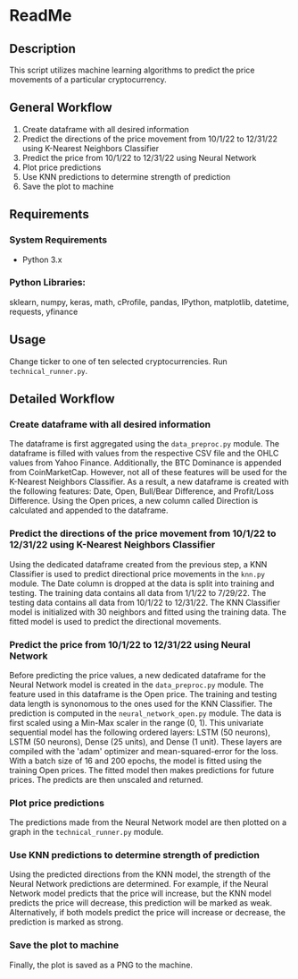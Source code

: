 # ReadMe
## Description
This script utilizes machine learning algorithms to predict the price movements of a particular cryptocurrency.
## General Workflow
1. Create dataframe with all desired information
2. Predict the directions of the price movement from 10/1/22 to 12/31/22 using K-Nearest Neighbors Classifier
3. Predict the price from 10/1/22 to 12/31/22 using Neural Network
4. Plot price predictions
5. Use KNN predictions to determine strength of prediction
6. Save the plot to machine

## Requirements
### System Requirements
* Python 3.x
### Python Libraries:
sklearn, numpy, keras, math, cProfile, pandas, IPython, matplotlib, datetime, requests, yfinance
## Usage
Change ticker to one of ten selected cryptocurrencies. Run ```technical_runner.py```.
## Detailed Workflow
### Create dataframe with all desired information
The dataframe is first aggregated using the ```data_preproc.py``` module. The dataframe is filled with values from the respective CSV file and the OHLC values from Yahoo Finance. Additionally, the BTC Dominance is appended from CoinMarketCap. However, not all of these features will be used for the K-Nearest Neighbors Classifier. As a result, a new dataframe is created with the following features: Date, Open, Bull/Bear Difference, and Profit/Loss Difference. Using the Open prices, a new column called Direction is calculated and appended to the dataframe.
### Predict the directions of the price movement from 10/1/22 to 12/31/22 using K-Nearest Neighbors Classifier
Using the dedicated dataframe created from the previous step, a KNN Classifier is used to predict directional price movements in the ```knn.py``` module. The Date column is dropped at the data is split into training and testing. The training data contains all data from 1/1/22 to 7/29/22. The testing data contains all data from 10/1/22 to 12/31/22. The KNN Classifier model is initialized with 30 neighbors and fitted using the training data. The fitted model is used to predict the directional movements.
### Predict the price from 10/1/22 to 12/31/22 using Neural Network
Before predicting the price values, a new dedicated dataframe for the Neural Network model is created in the ```data_preproc.py``` module. The feature used in this dataframe is the Open price. The training and testing data length is synonomous to the ones used for the KNN Classifier. The prediction is computed in the ```neural_network_open.py``` module. The data is first scaled using a Min-Max scaler in the range (0, 1). This univariate sequential model has the following ordered layers: LSTM (50 neurons), LSTM (50 neurons), Dense (25 units), and Dense (1 unit). These layers are compiled with the 'adam' optimizer and mean-squared-error for the loss. With a batch size of 16 and 200 epochs, the model is fitted using the training Open prices. The fitted model then makes predictions for future prices. The predicts are then unscaled and returned.
### Plot price predictions
The predictions made from the Neural Network model are then plotted on a graph in the ```technical_runner.py``` module. 
### Use KNN predictions to determine strength of prediction
Using the predicted directions from the KNN model, the strength of the Neural Network predictions are determined. For example, if the Neural Network model predicts that the price will increase, but the KNN model predicts the price will decrease, this prediction will be marked as weak. Alternatively, if both models predict the price will increase or decrease, the prediction is marked as strong.
### Save the plot to machine
Finally, the plot is saved as a PNG to the machine.


